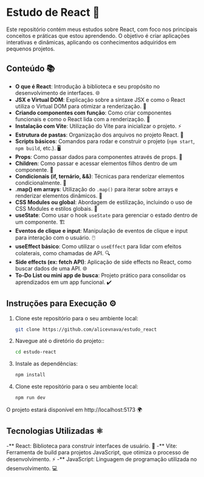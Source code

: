 # Estudo de React 🚀

Este repositório contém meus estudos sobre React, com foco nos principais conceitos e práticas que estou aprendendo. O objetivo é criar aplicações interativas e dinâmicas, aplicando os conhecimentos adquiridos em pequenos projetos.

## Conteúdo 📚

- **O que é React**: Introdução à biblioteca e seu propósito no desenvolvimento de interfaces. 🌐
- **JSX e Virtual DOM**: Explicação sobre a sintaxe JSX e como o React utiliza o Virtual DOM para otimizar a renderização. 🔄
- **Criando componentes com função**: Como criar componentes funcionais e como o React lida com a renderização. 🧩
- **Instalação com Vite**: Utilização do Vite para inicializar o projeto. ⚡
- **Estrutura de pastas**: Organização dos arquivos no projeto React. 📂
- **Scripts básicos**: Comandos para rodar e construir o projeto (`npm start`, `npm build`, etc.). 🖥️
- **Props**: Como passar dados para componentes através de props. 📨
- **Children**: Como passar e acessar elementos filhos dentro de um componente. 👶
- **Condicionais (if, ternário, &&)**: Técnicas para renderizar elementos condicionalmente. 🔀
- **.map() em arrays**: Utilização do `.map()` para iterar sobre arrays e renderizar elementos dinâmicos. 🔄
- **CSS Modules ou global**: Abordagem de estilização, incluindo o uso de CSS Modules e estilos globais. 🎨
- **useState**: Como usar o hook `useState` para gerenciar o estado dentro de um componente. 🏗️
- **Eventos de clique e input**: Manipulação de eventos de clique e input para interação com o usuário. 🖱️
- **useEffect básico**: Como utilizar o `useEffect` para lidar com efeitos colaterais, como chamadas de API. 🔍
- **Side effects (ex: fetch API)**: Aplicação de side effects no React, como buscar dados de uma API. 🌐
- **To-Do List ou mini app de busca**: Projeto prático para consolidar os aprendizados em um app funcional. ✔️

## Instruções para Execução ⚙️

1. Clone este repositório para o seu ambiente local:
   ```bash
   git clone https://github.com/alicevnava/estudo_react
2. Navegue até o diretório do projeto::
   ```bash
   cd estudo-react
3. Instale as dependências:
   ```bash
   npm install
4. Clone este repositório para o seu ambiente local:
   ```bash
   npm run dev
O projeto estará disponível em http://localhost:5173 🌍

## Tecnologias Utilizadas ⚛️
-** React: Biblioteca para construir interfaces de usuário. 🌱
-** Vite: Ferramenta de build para projetos JavaScript, que otimiza o processo de desenvolvimento. ⚡
-** JavaScript: Linguagem de programação utilizada no desenvolvimento. 💻



